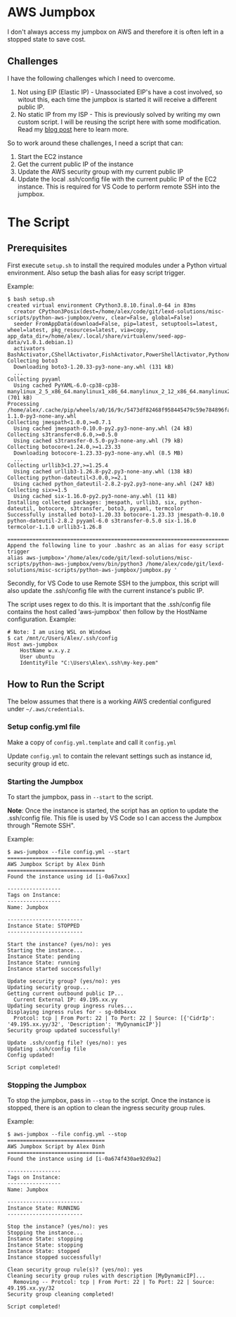 # AWS Jumpbox
I don't always access my jumpbox on AWS and therefore it is often left in a stopped state to save cost.

## Challenges
I have the following challenges which I need to overcome.

1) Not using EIP (Elastic IP) - Unassociated EIP's have a cost involved, so witout this, each time the jumpbox is started it will receive a different public IP.
2) No static IP from my ISP - This is previously solved by writing my own custom script. I will be reusing the script here with some modification. Read my [blog post](https://lexdsolutions.com/2021/09/aws-dynamic-public-ip-problem-with-security-groups/) here to learn more.

So to work around these challenges, I need a script that can:
1) Start the EC2 instance
2) Get the current public IP of the instance
3) Update the AWS security group with my current public IP
4) Update the local .ssh/config file with the current public IP of the EC2 instance. This is required for VS Code to perform remote SSH into the jumpbox.

# The Script
## Prerequisites
First execute `setup.sh` to install the required modules under a Python virtual environment. Also setup the bash alias for easy script trigger.

Example:
```
$ bash setup.sh
created virtual environment CPython3.8.10.final.0-64 in 83ms
  creator CPython3Posix(dest=/home/alex/code/git/lexd-solutions/misc-scripts/python-aws-jumpbox/venv, clear=False, global=False)
  seeder FromAppData(download=False, pip=latest, setuptools=latest, wheel=latest, pkg_resources=latest, via=copy, app_data_dir=/home/alex/.local/share/virtualenv/seed-app-data/v1.0.1.debian.1)
  activators BashActivator,CShellActivator,FishActivator,PowerShellActivator,PythonActivator,XonshActivator
Collecting boto3
  Downloading boto3-1.20.33-py3-none-any.whl (131 kB)
  ...
Collecting pyyaml
  Using cached PyYAML-6.0-cp38-cp38-manylinux_2_5_x86_64.manylinux1_x86_64.manylinux_2_12_x86_64.manylinux2010_x86_64.whl (701 kB)
Processing /home/alex/.cache/pip/wheels/a0/16/9c/5473df82468f958445479c59e784896fa24f4a5fc024b0f501/termcolor-1.1.0-py3-none-any.whl
Collecting jmespath<1.0.0,>=0.7.1
  Using cached jmespath-0.10.0-py2.py3-none-any.whl (24 kB)
Collecting s3transfer<0.6.0,>=0.5.0
  Using cached s3transfer-0.5.0-py3-none-any.whl (79 kB)
Collecting botocore<1.24.0,>=1.23.33
  Downloading botocore-1.23.33-py3-none-any.whl (8.5 MB)
  ...
Collecting urllib3<1.27,>=1.25.4
  Using cached urllib3-1.26.8-py2.py3-none-any.whl (138 kB)
Collecting python-dateutil<3.0.0,>=2.1
  Using cached python_dateutil-2.8.2-py2.py3-none-any.whl (247 kB)
Collecting six>=1.5
  Using cached six-1.16.0-py2.py3-none-any.whl (11 kB)
Installing collected packages: jmespath, urllib3, six, python-dateutil, botocore, s3transfer, boto3, pyyaml, termcolor
Successfully installed boto3-1.20.33 botocore-1.23.33 jmespath-0.10.0 python-dateutil-2.8.2 pyyaml-6.0 s3transfer-0.5.0 six-1.16.0 termcolor-1.1.0 urllib3-1.26.8

=========================================================================
Append the following line to your .bashrc as an alias for easy script trigger
alias aws-jumpbox='/home/alex/code/git/lexd-solutions/misc-scripts/python-aws-jumpbox/venv/bin/python3 /home/alex/code/git/lexd-solutions/misc-scripts/python-aws-jumpbox/jumpbox.py '
```

Secondly, for VS Code to use Remote SSH to the jumpbox, this script will also update the .ssh/config file with the current instance's public IP.

The script uses regex to do this. It is important that the .ssh/config file contains the host called 'aws-jumpbox' then follow by the HostName configuration. Example:

```
# Note: I am using WSL on Windows
$ cat /mnt/c/Users/Alex/.ssh/config
Host aws-jumpbox
    HostName w.x.y.z
    User ubuntu
    IdentityFile "C:\Users\Alex\.ssh\my-key.pem"
```

## How to Run the Script
The below assumes that there is a working AWS credential configured under `~/.aws/credentials`.

### Setup config.yml file
Make a copy of `config.yml.template` and call it `config.yml`

Update `config.yml` to contain the relevant settings such as instance id, security group id etc.

### Starting the Jumpbox
To start the jumpbox, pass in `--start` to the script.

**Note**: Once the instance is started, the script has an option to update the .ssh/config file. This file is used by VS Code so I can access the Jumpbox through "Remote SSH".

Example:
```
$ aws-jumpbox --file config.yml --start
===============================
AWS Jumpbox Script by Alex Dinh
===============================
Found the instance using id [i-0a67xxx]

-----------------
Tags on Instance:
-----------------
Name: Jumpbox

------------------------
Instance State: STOPPED
------------------------

Start the instance? (yes/no): yes
Starting the instance...
Instance State: pending
Instance State: running
Instance started successfully!

Update security group? (yes/no): yes
Updating security group...
Getting current outbound public IP...
  Current External IP: 49.195.xx.yy
Updating security group ingress rules...
Displaying ingress rules for - sg-0db4xxx
  Protcol: tcp | From Port: 22 | To Port: 22 | Source: [{'CidrIp': '49.195.xx.yy/32', 'Description': 'MyDynamicIP'}]
Security group updated successfully!

Update .ssh/config file? (yes/no): yes
Updating .ssh/config file
Config updated!

Script completed!
```

### Stopping the Jumpbox
To stop the jumpbox, pass in `--stop` to the script. Once the instance is stopped, there is an option to clean the ingress security group rules.

Example:
```
$ aws-jumpbox --file config.yml --stop
===============================
AWS Jumpbox Script by Alex Dinh
===============================
Found the instance using id [i-0a674f430ae92d9a2]

-----------------
Tags on Instance:
-----------------
Name: Jumpbox

------------------------
Instance State: RUNNING
------------------------

Stop the instance? (yes/no): yes
Stopping the instance...
Instance State: stopping
Instance State: stopping
Instance State: stopped
Instance stopped successfully!

Clean security group rule(s)? (yes/no): yes
Cleaning security group rules with description [MyDynamicIP]...
  Removing -- Protcol: tcp | From Port: 22 | To Port: 22 | Source: 49.195.xx.yy/32
Security group cleaning completed!

Script completed!
```
